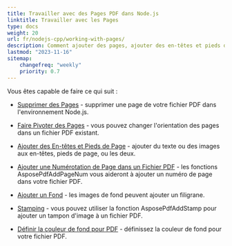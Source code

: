 ```yaml
---
title: Travailler avec des Pages PDF dans Node.js
linktitle: Travailler avec les Pages
type: docs
weight: 20
url: fr/nodejs-cpp/working-with-pages/
description: Comment ajouter des pages, ajouter des en-têtes et pieds de page, faire pivoter les pages, vous pouvez le savoir dans cette section. Aspose.PDF pour Node.js via C++ vous explique tous les détails sur ce sujet.
lastmod: "2023-11-16"
sitemap:
    changefreq: "weekly"
    priority: 0.7
---
```


Vous êtes capable de faire ce qui suit :

- [Supprimer des Pages](/pdf/nodejs-cpp/delete-pages/) - supprimer une page de votre fichier PDF dans l'environnement Node.js.
- [Faire Pivoter des Pages](/pdf/nodejs-cpp/rotate-pages/) - vous pouvez changer l'orientation des pages dans un fichier PDF existant.
- [Ajouter des En-têtes et Pieds de Page](/pdf/nodejs-cpp/add-headers-and-footers-of-pdf-file/) - ajouter du texte ou des images aux en-têtes, pieds de page, ou les deux.
- [Ajouter une Numérotation de Page dans un Fichier PDF](/pdf/nodejs-cpp/add-page-number/) - les fonctions AsposePdfAddPageNum vous aideront à ajouter un numéro de page dans votre fichier PDF.

- [Ajouter un Fond](/pdf/nodejs-cpp/add-background/) - les images de fond peuvent ajouter un filigrane.
- [Stamping](/pdf/nodejs-cpp/stamping/) - vous pouvez utiliser la fonction AsposePdfAddStamp pour ajouter un tampon d'image à un fichier PDF.
- [Définir la couleur de fond pour PDF](/pdf/nodejs-cpp/set-background-color/) - définissez la couleur de fond pour votre fichier PDF.